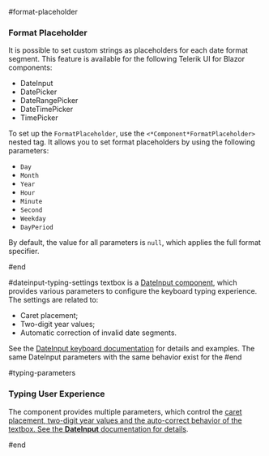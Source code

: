 #format-placeholder

### Format Placeholder

It is possible to set custom strings as placeholders for each date format segment. This feature is available for the following Telerik UI for Blazor components:

* DateInput
* DatePicker
* DateRangePicker
* DateTimePicker
* TimePicker

To set up the `FormatPlaceholder`, use the `<*Component*FormatPlaceholder>` nested tag. It allows you to set format placeholders by using the following parameters:

* `Day`
* `Month`
* `Year`
* `Hour`
* `Minute`
* `Second`
* `Weekday`
* `DayPeriod`

By default, the value for all parameters is `null`, which applies the full format specifier. 

#end

#dateinput-typing-settings
textbox is a [DateInput component](slug://components/dateinput/overview), which provides various parameters to configure the keyboard typing experience. The settings are related to:

* Caret placement;
* Two-digit year values;
* Automatic correction of invalid date segments.

See the [DateInput keyboard documentation](slug://dateinput-keyboard-typing) for details and examples. The same DateInput parameters with the same behavior exist for the
#end

#typing-parameters

### Typing User Experience

The component provides multiple parameters, which control the [caret placement, two-digit year values and the auto-correct behavior of the textbox. See the **DateInput** documentation for details](slug://dateinput-keyboard-typing).

#end
